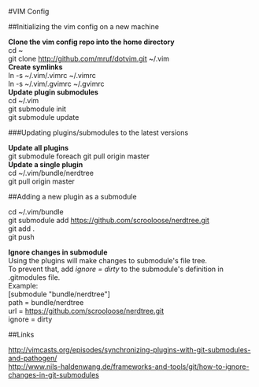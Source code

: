 #VIM Config  

##Initializing the vim config on a new machine
 
**Clone the vim config repo into the home directory**  
cd ~  
git clone http://github.com/mruf/dotvim.git ~/.vim  
**Create symlinks**  
ln -s ~/.vim/.vimrc ~/.vimrc  
ln -s ~/.vim/.gvimrc ~/.gvimrc  
**Update plugin submodules**  
cd ~/.vim  
git submodule init  
git submodule update

###Updating plugins/submodules to the latest versions

**Update all plugins**  
git submodule foreach git pull origin master  
**Update a single plugin**  
cd ~/.vim/bundle/nerdtree  
git pull origin master  

##Adding a new plugin as a submodule  

cd ~/.vim/bundle  
git submodule add https://github.com/scrooloose/nerdtree.git    
git add .  
git push  

**Ignore changes in submodule**  
Using the plugins will make changes to submodule's file tree.  
To prevent that, add _ignore = dirty_ to the submodule's definition in .gitmodules file.  
Example:  
[submodule "bundle/nerdtree"]  
        path = bundle/nerdtree  
        url = https://github.com/scrooloose/nerdtree.git  
        ignore = dirty    

##Links

http://vimcasts.org/episodes/synchronizing-plugins-with-git-submodules-and-pathogen/  
http://www.nils-haldenwang.de/frameworks-and-tools/git/how-to-ignore-changes-in-git-submodules  

